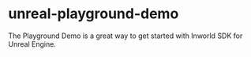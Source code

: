 # unreal-playground-demo
The Playground Demo is a great way to get started with Inworld SDK for Unreal Engine.
